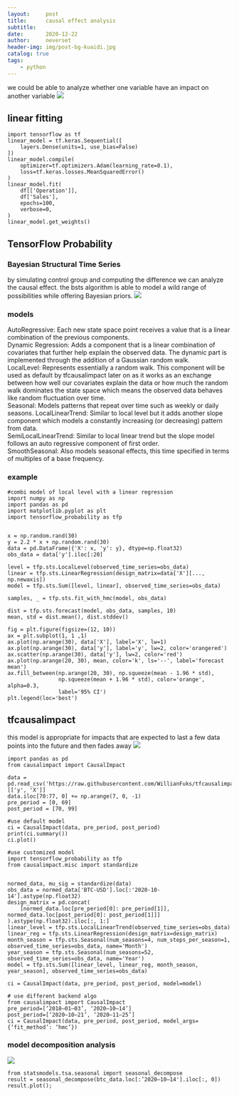 ```yaml
---
layout:     post
title:      causal effect analysis
subtitle:   
date:       2020-12-22
author:     neverset
header-img: img/post-bg-kuaidi.jpg
catalog: true
tags:
    - python
---
```


we could be able to analyze whether one variable have an impact on another variable
![](https://raw.githubusercontent.com/neverset123/cloudimg/master/Img20201222200740.png)

## linear fitting

    import tensorflow as tf
    linear_model = tf.keras.Sequential([
        layers.Dense(units=1, use_bias=False)
    ])
    linear_model.compile(
        optimizer=tf.optimizers.Adam(learning_rate=0.1),
        loss=tf.keras.losses.MeanSquaredError()
    )
    linear_model.fit(
        df[['Operation']],
        df['Sales'],
        epochs=100,
        verbose=0,
    )
    linear_model.get_weights()

## TensorFlow Probability
### Bayesian Structural Time Series
by simulating control group and computing the difference we can analyze the causal effect. the bsts algorithm is able to model a wild range of possibilities while offering Bayesian priors.
![](https://raw.githubusercontent.com/neverset123/cloudimg/master/Img20201222214937.png)

### models
AutoRegressive: Each new state space point receives a value that is a linear combination of the previous components.    
Dynamic Regression: Adds a component that is a linear combination of covariates that further help explain the observed data. The dynamic part is implemented through the addition of a Gaussian random walk.    
LocalLevel: Represents essentially a random walk. This component will be used as default by tfcausalimpact later on as it works as an exchange between how well our covariates explain the data or how much the random walk dominates the state space which means the observed data behaves like random fluctuation over time.  
Seasonal: Models patterns that repeat over time such as weekly or daily seasons.
LocalLinearTrend: Similar to local level but it adds another slope component which models a constantly increasing (or decreasing) pattern from data.    
SemiLocalLinearTrend: Similar to local linear trend but the slope model follows an auto regressive component of first order.    
SmoothSeasonal: Also models seasonal effects, this time specified in terms of multiples of a base frequency.    

### example 

    #combi model of local level with a linear regression
    import numpy as np
    import pandas as pd
    import matplotlib.pyplot as plt
    import tensorflow_probability as tfp


    x = np.random.rand(30)
    y = 2.2 * x + np.random.rand(30)
    data = pd.DataFrame({'X': x, 'y': y}, dtype=np.float32)
    obs_data = data['y'].iloc[:20]

    level = tfp.sts.LocalLevel(observed_time_series=obs_data)
    linear = tfp.sts.LinearRegression(design_matrix=data['X'][..., np.newaxis])
    model = tfp.sts.Sum([level, linear], observed_time_series=obs_data)

    samples, _ = tfp.sts.fit_with_hmc(model, obs_data)

    dist = tfp.sts.forecast(model, obs_data, samples, 10)
    mean, std = dist.mean(), dist.stddev()

    fig = plt.figure(figsize=(12, 10))
    ax = plt.subplot(1, 1 ,1)
    ax.plot(np.arange(30), data['X'], label='X', lw=1)
    ax.plot(np.arange(30), data['y'], label='y', lw=2, color='orangered')
    ax.scatter(np.arange(30), data['y'], lw=2, color='red')
    ax.plot(np.arange(20, 30), mean, color='k', ls='--', label='forecast mean')
    ax.fill_between(np.arange(20, 30), np.squeeze(mean - 1.96 * std),
                    np.squeeze(mean + 1.96 * std), color='orange', alpha=0.3,
                    label='95% CI')
    plt.legend(loc='best')

## tfcausalimpact 
this model is appropriate for impacts that are expected to last a few data points into the future and then fades away
![](https://raw.githubusercontent.com/neverset123/cloudimg/master/Img20201222221516.png)

    import pandas as pd
    from causalimpact import CausalImpact

    data = pd.read_csv('https://raw.githubusercontent.com/WillianFuks/tfcausalimpact/master/tests/fixtures/arma_data.csv')[['y', 'X']]
    data.iloc[70:77, 0] += np.arange(7, 0, -1)
    pre_period = [0, 69]
    post_period = [70, 99]

    #use default model
    ci = CausalImpact(data, pre_period, post_period)
    print(ci.summary())
    ci.plot()

    #use customized model
    import tensorflow_probability as tfp
    from causalimpact.misc import standardize


    normed_data, mu_sig = standardize(data)
    obs_data = normed_data['BTC-USD'].loc[:'2020-10-14'].astype(np.float32)
    design_matrix = pd.concat(
        [normed_data.loc[pre_period[0]: pre_period[1]], normed_data.loc[post_period[0]: post_period[1]]]
    ).astype(np.float32).iloc[:, 1:]
    linear_level = tfp.sts.LocalLinearTrend(observed_time_series=obs_data)
    linear_reg = tfp.sts.LinearRegression(design_matrix=design_matrix)
    month_season = tfp.sts.Seasonal(num_seasons=4, num_steps_per_season=1, observed_time_series=obs_data, name='Month')
    year_season = tfp.sts.Seasonal(num_seasons=52, observed_time_series=obs_data, name='Year')
    model = tfp.sts.Sum([linear_level, linear_reg, month_season, year_season], observed_time_series=obs_data)

    ci = CausalImpact(data, pre_period, post_period, model=model)

    # use different backend algo
    from causalimpact import CausalImpact
    pre_period=[‘2018–01–03’, ‘2020–10–14’]
    post_period=[‘2020–10–21’, ‘2020–11–25’]
    ci = CausalImpact(data, pre_period, post_period, model_args={‘fit_method’: ‘hmc’})

### model decomposition analysis
![](https://raw.githubusercontent.com/neverset123/cloudimg/master/Img20201222222941.png)

    from statsmodels.tsa.seasonal import seasonal_decompose
    result = seasonal_decompose(btc_data.loc[:’2020–10–14'].iloc[:, 0])
    result.plot();


